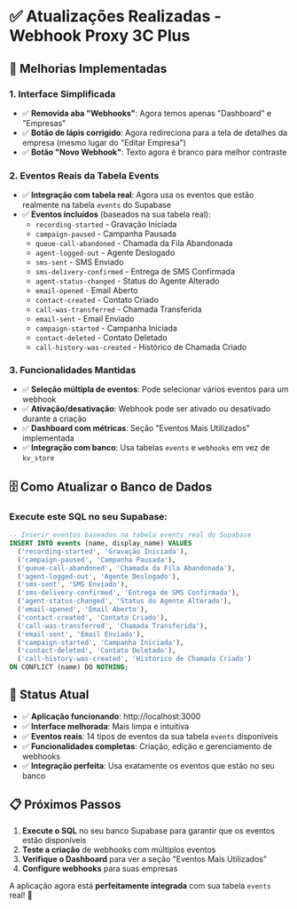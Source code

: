 # ✅ Atualizações Realizadas - Webhook Proxy 3C Plus

## 🎯 Melhorias Implementadas

### 1. **Interface Simplificada**
- ✅ **Removida aba "Webhooks"**: Agora temos apenas "Dashboard" e "Empresas"
- ✅ **Botão de lápis corrigido**: Agora redireciona para a tela de detalhes da empresa (mesmo lugar do "Editar Empresa")
- ✅ **Botão "Novo Webhook"**: Texto agora é branco para melhor contraste

### 2. **Eventos Reais da Tabela Events**
- ✅ **Integração com tabela real**: Agora usa os eventos que estão realmente na tabela `events` do Supabase
- ✅ **Eventos incluídos** (baseados na sua tabela real):
  - `recording-started` - Gravação Iniciada
  - `campaign-paused` - Campanha Pausada
  - `queue-call-abandoned` - Chamada da Fila Abandonada
  - `agent-logged-out` - Agente Deslogado
  - `sms-sent` - SMS Enviado
  - `sms-delivery-confirmed` - Entrega de SMS Confirmada
  - `agent-status-changed` - Status do Agente Alterado
  - `email-opened` - Email Aberto
  - `contact-created` - Contato Criado
  - `call-was-transferred` - Chamada Transferida
  - `email-sent` - Email Enviado
  - `campaign-started` - Campanha Iniciada
  - `contact-deleted` - Contato Deletado
  - `call-history-was-created` - Histórico de Chamada Criado

### 3. **Funcionalidades Mantidas**
- ✅ **Seleção múltipla de eventos**: Pode selecionar vários eventos para um webhook
- ✅ **Ativação/desativação**: Webhook pode ser ativado ou desativado durante a criação
- ✅ **Dashboard com métricas**: Seção "Eventos Mais Utilizados" implementada
- ✅ **Integração com banco**: Usa tabelas `events` e `webhooks` em vez de `kv_store`

## 🗄️ Como Atualizar o Banco de Dados

### Execute este SQL no seu Supabase:

```sql
-- Inserir eventos baseados na tabela events real do Supabase
INSERT INTO events (name, display_name) VALUES
  ('recording-started', 'Gravação Iniciada'),
  ('campaign-paused', 'Campanha Pausada'),
  ('queue-call-abandoned', 'Chamada da Fila Abandonada'),
  ('agent-logged-out', 'Agente Deslogado'),
  ('sms-sent', 'SMS Enviado'),
  ('sms-delivery-confirmed', 'Entrega de SMS Confirmada'),
  ('agent-status-changed', 'Status do Agente Alterado'),
  ('email-opened', 'Email Aberto'),
  ('contact-created', 'Contato Criado'),
  ('call-was-transferred', 'Chamada Transferida'),
  ('email-sent', 'Email Enviado'),
  ('campaign-started', 'Campanha Iniciada'),
  ('contact-deleted', 'Contato Deletado'),
  ('call-history-was-created', 'Histórico de Chamada Criado')
ON CONFLICT (name) DO NOTHING;
```

## 🚀 Status Atual

- ✅ **Aplicação funcionando**: http://localhost:3000
- ✅ **Interface melhorada**: Mais limpa e intuitiva
- ✅ **Eventos reais**: 14 tipos de eventos da sua tabela `events` disponíveis
- ✅ **Funcionalidades completas**: Criação, edição e gerenciamento de webhooks
- ✅ **Integração perfeita**: Usa exatamente os eventos que estão no seu banco

## 📋 Próximos Passos

1. **Execute o SQL** no seu banco Supabase para garantir que os eventos estão disponíveis
2. **Teste a criação** de webhooks com múltiplos eventos
3. **Verifique o Dashboard** para ver a seção "Eventos Mais Utilizados"
4. **Configure webhooks** para suas empresas

A aplicação agora está **perfeitamente integrada** com sua tabela `events` real! 🎉
